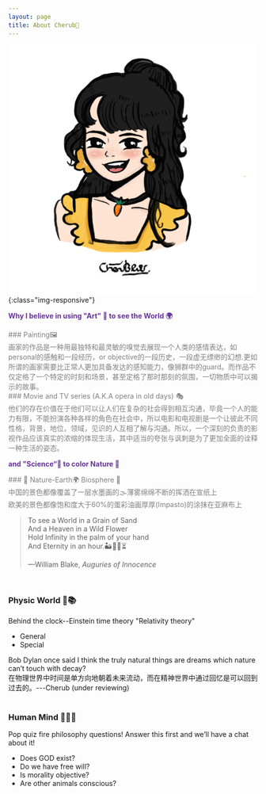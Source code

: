 ```yaml
---
layout: page
title: About Cherub🥕
---
```


![cherub](/illustrations/cherub.png){:class="img-responsive"}
<p style="text-align:left;color:rebeccapurple;font-size:100%;">
<strong>Why I believe in using "Art" 🎨 to see the World 🌍</strong> <br>
</p>
<p style="text-align:left;color:gray;font-size:100%;">
### Painting🖼️<br>
画家的作品是一种用最独特和最灵敏的嗅觉去展现一个人类的感情表达，如personal的感触和一段经历，or objective的一段历史，一段虚无缥缈的幻想.更如所谓的画家需要比正常人更加具备发达的感知能力，像狮群中的guard。而作品不仅定格了一个特定的时刻和场景，甚至定格了那时那刻的氛围，一切物质中可以揭示的故事。<br>
### Movie and TV series (A.K.A opera in old days) 🎭<br>
他们的存在价值在于他们可以让人们在复杂的社会得到相互沟通，毕竟一个人的能力有限，不能扮演各种各样的角色在社会中，所以电影和电视剧是一个让彼此不同性格，背景，地位，领域，见识的人互相了解与沟通。所以，一个深刻的负责的影视作品应该真实的浓缩的体现生活，其中适当的夸张与讽刺是为了更加全面的诠释一种生活的姿态。<br>
</p>
<p style="text-align:left;color:rebeccapurple;font-size:100%;">
<strong>and "Science“🧬 to color Nature 🌌 </strong><br>
</p>
<p style="text-align:left;color:gray;font-size:100%;">
### 🌄 Nature-Earth🌍 Biosphere 🌊<br>
中国的景色都像覆盖了一层水墨画的🌫️薄雾绵绵不断的挥洒在宣纸上<br>
欧美的景色都像饱和度大于60%的蛋彩油画厚厚(Impasto)的涂抹在亚麻布上<br>
<blockquote cite="https://www.poetryfoundation.org/poems/43650/auguries-of-innocence">
  <p>To see a World in a Grain of Sand <br>
  And a Heaven in a Wild Flower<br>
  Hold Infinity in the palm of your hand<br>
  And Eternity in an hour.🏜️🌻🪬⏳<br>
  </p>
  <footer>—William Blake, <cite>Auguries of Innocence</cite></footer>
</blockquote><br>

### Physic World 🌠📚 <br>
Behind the clock--Einstein time theory "Relativity theory" <br>

* General<br> 
* Special<br>  

<div class="message"> 
Bob Dylan once said I think the truly natural things are dreams which nature can’t touch with decay?<br>
在物理世界中时间是单方向地朝着未来流动，而在精神世界中通过回忆是可以回到过去的。---Cherub (under reviewing)</div><br>

### Human Mind 🧠💭🤯<br>
Pop quiz fire philosophy questions! Answer this first and we’ll have a chat about it!
* Does GOD exist?
* Do we have free will?
* Is morality objective?
* Are other animals conscious?
</p>

